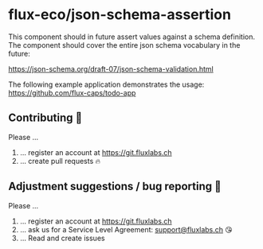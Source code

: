 # flux-eco/json-schema-assertion

This component should in future assert values against a schema definition. The component should cover the entire 
json schema vocabulary in the future:

https://json-schema.org/draft-07/json-schema-validation.html

The following example application demonstrates the usage:
https://github.com/flux-caps/todo-app

## Contributing :purple_heart:
Please ...
1. ... register an account at https://git.fluxlabs.ch
2. ... create pull requests :fire:

## Adjustment suggestions / bug reporting :feet:
Please ...
1. ... register an account at https://git.fluxlabs.ch
2. ... ask us for a Service Level Agreement: support@fluxlabs.ch :kissing_heart:
3. ... Read and create issues